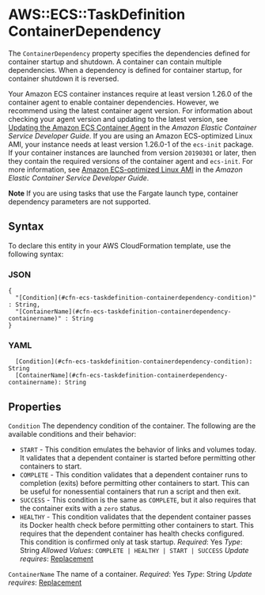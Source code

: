# AWS::ECS::TaskDefinition ContainerDependency<a name="aws-properties-ecs-taskdefinition-containerdependency"></a>

The `ContainerDependency` property specifies the dependencies defined for container startup and shutdown\. A container can contain multiple dependencies\. When a dependency is defined for container startup, for container shutdown it is reversed\.

Your Amazon ECS container instances require at least version 1\.26\.0 of the container agent to enable container dependencies\. However, we recommend using the latest container agent version\. For information about checking your agent version and updating to the latest version, see [Updating the Amazon ECS Container Agent](https://docs.aws.amazon.com/AmazonECS/latest/developerguide/ecs-agent-update.html) in the *Amazon Elastic Container Service Developer Guide*\. If you are using an Amazon ECS\-optimized Linux AMI, your instance needs at least version 1\.26\.0\-1 of the `ecs-init` package\. If your container instances are launched from version `20190301` or later, then they contain the required versions of the container agent and `ecs-init`\. For more information, see [Amazon ECS\-optimized Linux AMI](https://docs.aws.amazon.com/AmazonECS/latest/developerguide/ecs-optimized_AMI.html) in the *Amazon Elastic Container Service Developer Guide*\.

**Note**
If you are using tasks that use the Fargate launch type, container dependency parameters are not supported\.

## Syntax<a name="aws-properties-ecs-taskdefinition-containerdependency-syntax"></a>

To declare this entity in your AWS CloudFormation template, use the following syntax:

### JSON<a name="aws-properties-ecs-taskdefinition-containerdependency-syntax.json"></a>

```
{
  "[Condition](#cfn-ecs-taskdefinition-containerdependency-condition)" : String,
  "[ContainerName](#cfn-ecs-taskdefinition-containerdependency-containername)" : String
}
```

### YAML<a name="aws-properties-ecs-taskdefinition-containerdependency-syntax.yaml"></a>

```
  [Condition](#cfn-ecs-taskdefinition-containerdependency-condition): String
  [ContainerName](#cfn-ecs-taskdefinition-containerdependency-containername): String
```

## Properties<a name="aws-properties-ecs-taskdefinition-containerdependency-properties"></a>

`Condition`  <a name="cfn-ecs-taskdefinition-containerdependency-condition"></a>
The dependency condition of the container\. The following are the available conditions and their behavior:
+  `START` \- This condition emulates the behavior of links and volumes today\. It validates that a dependent container is started before permitting other containers to start\.
+  `COMPLETE` \- This condition validates that a dependent container runs to completion \(exits\) before permitting other containers to start\. This can be useful for nonessential containers that run a script and then exit\.
+  `SUCCESS` \- This condition is the same as `COMPLETE`, but it also requires that the container exits with a `zero` status\.
+  `HEALTHY` \- This condition validates that the dependent container passes its Docker health check before permitting other containers to start\. This requires that the dependent container has health checks configured\. This condition is confirmed only at task startup\.
*Required*: Yes
*Type*: String
*Allowed Values*: `COMPLETE | HEALTHY | START | SUCCESS`
*Update requires*: [Replacement](https://docs.aws.amazon.com/AWSCloudFormation/latest/UserGuide/using-cfn-updating-stacks-update-behaviors.html#update-replacement)

`ContainerName`  <a name="cfn-ecs-taskdefinition-containerdependency-containername"></a>
The name of a container\.
*Required*: Yes
*Type*: String
*Update requires*: [Replacement](https://docs.aws.amazon.com/AWSCloudFormation/latest/UserGuide/using-cfn-updating-stacks-update-behaviors.html#update-replacement)
